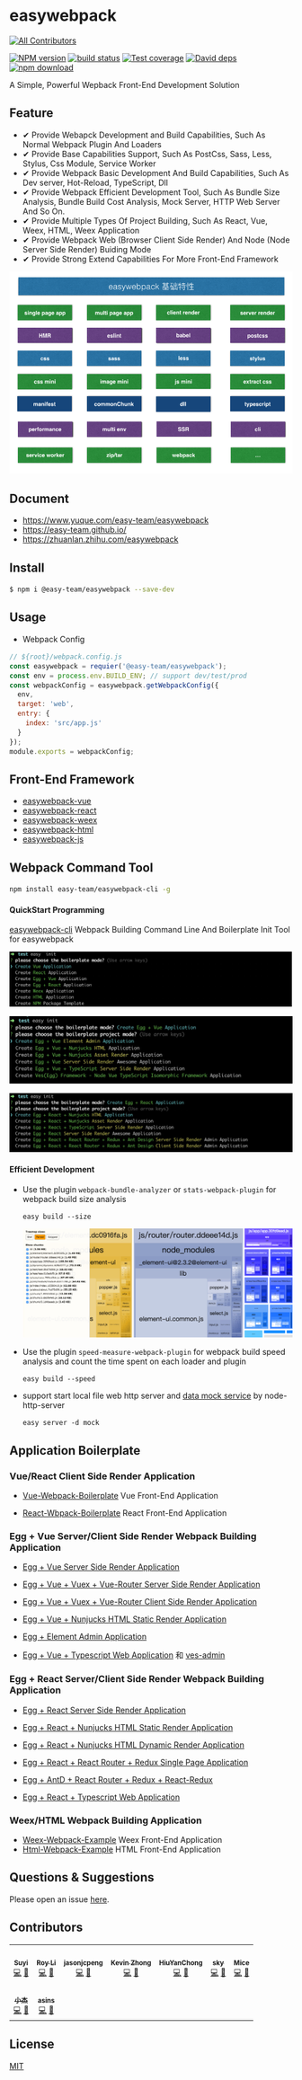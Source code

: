 # easywebpack
<!-- ALL-CONTRIBUTORS-BADGE:START - Do not remove or modify this section -->
[![All Contributors](https://img.shields.io/badge/all_contributors-9-orange.svg?style=flat-square)](#contributors-)
<!-- ALL-CONTRIBUTORS-BADGE:END -->

[![NPM version][npm-image]][npm-url]
[![build status][travis-image]][travis-url]
[![Test coverage][codecov-image]][codecov-url]
[![David deps][david-image]][david-url]
[![npm download][download-image]][download-url]

[npm-image]: https://img.shields.io/npm/v/easywebpack.svg?style=flat-square
[npm-url]: https://npmjs.org/package/easywebpack
[travis-image]: https://travis-ci.org/easy-team/easywebpack.svg?branch=master
[travis-url]: https://travis-ci.org/easy-team/easywebpack
[codecov-image]: https://codecov.io/gh/easy-team/easywebpack/branch/master/graph/badge.svg
[codecov-url]: https://codecov.io/gh/easy-team/easywebpack
[david-image]: https://img.shields.io/david/easy-team/easywebpack.svg?style=flat-square
[david-url]: https://david-dm.org/easy-team/easywebpack
[snyk-image]: https://snyk.io/test/npm/easywebpack/badge.svg?style=flat-square
[snyk-url]: https://snyk.io/test/npm/easywebpack
[download-image]: https://img.shields.io/npm/dm/easywebpack.svg?style=flat-square
[download-url]: https://npmjs.org/package/easywebpack


 A Simple, Powerful Wepback Front-End Development Solution

## Feature

- ✔︎ Provide Webapck Development and Build Capabilities, Such As Normal Webpack Plugin And Loaders
- ✔︎ Provide Base Capabilities Support, Such As PostCss, Sass, Less, Stylus, Css Module, Service Worker
- ✔︎ Provide Webpack Basic Development And Build Capabilities, Such As Dev server, Hot-Reload, TypeScript, Dll
- ✔︎ Provide Webpack Efficient Development Tool, Such As Bundle Size Analysis, Bundle Build Cost Analysis, Mock Server, HTTP Web Server And So On.
- ✔︎ Provide Multiple Types Of Project Building, Such As React, Vue, Weex, HTML, Weex Application
- ✔︎ Provide Webpack Web (Browser Client Side Render) And Node (Node Server Side Render) Buiding Mode 
- ✔︎ Provide Strong Extend Capabilities For More Front-End Framework


![easywebpack](/docs/images/easywebpack.png)


## Document

- https://www.yuque.com/easy-team/easywebpack
- https://easy-team.github.io/
- https://zhuanlan.zhihu.com/easywebpack


## Install

```bash
$ npm i @easy-team/easywebpack --save-dev
```

## Usage

- Webpack Config

```js
// ${root}/webpack.config.js
const easywebpack = requier('@easy-team/easywebpack');
const env = process.env.BUILD_ENV; // support dev/test/prod
const webpackConfig = easywebpack.getWebpackConfig({
  env,
  target: 'web',
  entry: {
    index: 'src/app.js'
  }
});
module.exports = webpackConfig;
```


## Front-End Framework 

- [easywebpack-vue](https://github.com/easy-team/easywebpack-vue.git) 
- [easywebpack-react](https://github.com/easy-team/easywebpack-react.git)
- [easywebpack-weex](https://github.com/easy-team/easywebpack-weex.git)
- [easywebpack-html](https://github.com/easy-team/easywebpack-html.git) 
- [easywebpack-js](https://github.com/easy-team/easywebpack-js.git) 

## Webpack Command Tool

```bash
npm install easy-team/easywebpack-cli -g
```

#### QuickStart Programming

[easywebpack-cli](https://github.com/easy-team/easywebpack-cli)  Webpack Building Command Line And Boilerplate Init Tool for easywebpack

![easy-init](/docs/images/easy-init.png)

![easy-egg-vue](/docs/images/easy-egg-vue.png)

![easy-egg-react](/docs/images/easy-egg-react.png)

#### Efficient Development

- Use the plugin `webpack-bundle-analyzer` or `stats-webpack-plugin` for webpack build size analysis

  ```
  easy build --size
  ```

  ![easy-build-size](/docs/images/easy-build-size.png)


- Use the plugin `speed-measure-webpack-plugin` for webpack build speed analysis and count the time spent on each loader and plugin

  ```
  easy build --speed
  ```

- support start local file web http server and [data mock service](https://www.yuque.com/easy-team/easywebpack/mock)  by node-http-server 

  ```
  easy server -d mock
  ```



## Application Boilerplate

### Vue/React Client Side Render Application

  - [Vue-Webpack-Boilerplate](https://github.com/easy-team/easywebpack-awesome/tree/master/boilerplate/vue) Vue Front-End Application

  - [React-Wbpack-Boilerplate](https://github.com/easy-team/easywebpack-awesome/tree/master/boilerplate/react) React Front-End Application

### Egg + Vue Server/Client Side Render Webpack Building Application

  - [Egg + Vue Server Side Render Application](https://github.com/easy-team/egg-vue-webpack-boilerplate/tree/feature/green/multi)

  - [Egg + Vue + Vuex + Vue-Router Server Side Render Application](https://github.com/easy-team/egg-vue-webpack-boilerplate/tree/feature/green/spa)

  - [Egg + Vue + Vuex + Vue-Router Client Side Render Application](https://github.com/easy-team/egg-vue-webpack-boilerplate/tree/feature/green/asset)

  - [Egg + Vue + Nunjucks HTML Static Render Application](https://github.com/easy-team/egg-vue-webpack-boilerplate/tree/feature/green/html)

  - [Egg + Element Admin Application](https://github.com/easy-team/egg-vue-webpack-boilerplate/tree/element-admin)

  - [Egg + Vue + Typescript Web Application](https://github.com/easy-team/egg-vue-typescript-boilerplate) 和 [ves-admin](https://github.com/easy-team/ves-admin) 


### Egg + React Server/Client Side Render Webpack Building Application


  - [Egg + React Server Side Render Application](https://github.com/easy-team/egg-react-webpack-boilerplate/tree/feature/green/multi)
  - [Egg + React + Nunjucks HTML Static Render Application](https://github.com/easy-team/egg-react-webpack-boilerplate/tree/feature/green/html)
  - [Egg + React + Nunjucks HTML Dynamic Render Application](https://github.com/easy-team/egg-react-webpack-boilerplate/tree/feature/green/asset)
  - [Egg + React + React Router + Redux Single Page Application](https://github.com/easy-team/egg-react-webpack-boilerplate/tree/feature/green/spa)

  - [Egg + AntD + React Router + Redux + React-Redux](https://github.com/easy-team/egg-react-webpack-boilerplate/tree/easy-admin)

  - [Egg + React + Typescript Web Application](https://github.com/easy-team/egg-react-typescript-boilerplate)


### Weex/HTML Webpack Building Application

  - [Weex-Webpack-Example](https://github.com/easy-team/easywebpack-weex-boilerplate) Weex Front-End Application
  - [Html-Webpack-Example](https://github.com/easy-team/easywebpack-multiple-html-boilerplate) HTML Front-End Application


## Questions & Suggestions

Please open an issue [here](https://github.com/easy-team/easywebpack/issues).

## Contributors

<!-- ALL-CONTRIBUTORS-LIST:START - Do not remove or modify this section -->
<!-- prettier-ignore-start -->
<!-- markdownlint-disable -->
<table>
  <tr>
    <td align="center"><a href="https://www.thonatos.com"><img src="https://avatars2.githubusercontent.com/u/958063?v=4" width="100px;" alt=""/><br /><sub><b>Suyi</b></sub></a><br /><a href="https://github.com/hubcarl/easywebpack/commits?author=thonatos" title="Code">💻</a> <a href="https://github.com/hubcarl/easywebpack/commits?author=thonatos" title="Documentation">📖</a></td>
    <td align="center"><a href="https://blog.dada.li"><img src="https://avatars0.githubusercontent.com/u/3274850?v=4" width="100px;" alt=""/><br /><sub><b>Roy Li</b></sub></a><br /><a href="https://github.com/hubcarl/easywebpack/commits?author=geekdada" title="Code">💻</a> <a href="https://github.com/hubcarl/easywebpack/commits?author=geekdada" title="Documentation">📖</a></td>
    <td align="center"><a href="https://github.com/jasonjcpeng"><img src="https://avatars0.githubusercontent.com/u/13363216?v=4" width="100px;" alt=""/><br /><sub><b>jasonjcpeng</b></sub></a><br /><a href="https://github.com/hubcarl/easywebpack/commits?author=jasonjcpeng" title="Code">💻</a> <a href="https://github.com/hubcarl/easywebpack/commits?author=jasonjcpeng" title="Documentation">📖</a></td>
    <td align="center"><a href="https://github.com/willworks"><img src="https://avatars2.githubusercontent.com/u/5542777?v=4" width="100px;" alt=""/><br /><sub><b>Kevin Zhong</b></sub></a><br /><a href="https://github.com/hubcarl/easywebpack/commits?author=willworks" title="Code">💻</a> <a href="https://github.com/hubcarl/easywebpack/commits?author=willworks" title="Documentation">📖</a></td>
    <td align="center"><a href="https://github.com/HiuYanChong"><img src="https://avatars0.githubusercontent.com/u/15319816?v=4" width="100px;" alt=""/><br /><sub><b>HiuYanChong</b></sub></a><br /><a href="https://github.com/hubcarl/easywebpack/commits?author=HiuYanChong" title="Code">💻</a> <a href="https://github.com/hubcarl/easywebpack/commits?author=HiuYanChong" title="Documentation">📖</a></td>
    <td align="center"><a href="https://easyjs.cn"><img src="https://avatars2.githubusercontent.com/u/4983042?v=4" width="100px;" alt=""/><br /><sub><b>sky</b></sub></a><br /><a href="https://github.com/hubcarl/easywebpack/commits?author=hubcarl" title="Code">💻</a> <a href="https://github.com/hubcarl/easywebpack/commits?author=hubcarl" title="Documentation">📖</a></td>
    <td align="center"><a href="https://github.com/mice33"><img src="https://avatars2.githubusercontent.com/u/4945433?v=4" width="100px;" alt=""/><br /><sub><b>Mice</b></sub></a><br /><a href="https://github.com/hubcarl/easywebpack/commits?author=mice33" title="Code">💻</a> <a href="https://github.com/hubcarl/easywebpack/commits?author=mice33" title="Documentation">📖</a></td>
  </tr>
  <tr>
    <td align="center"><a href="https://github.com/jacksky007"><img src="https://avatars3.githubusercontent.com/u/2378915?v=4" width="100px;" alt=""/><br /><sub><b>小杰</b></sub></a><br /><a href="https://github.com/hubcarl/easywebpack/commits?author=jacksky007" title="Code">💻</a> <a href="https://github.com/hubcarl/easywebpack/commits?author=jacksky007" title="Documentation">📖</a></td>
    <td align="center"><a href="http://nootn.com/"><img src="https://avatars3.githubusercontent.com/u/898354?v=4" width="100px;" alt=""/><br /><sub><b>asins</b></sub></a><br /><a href="https://github.com/hubcarl/easywebpack/commits?author=asins" title="Code">💻</a> <a href="https://github.com/hubcarl/easywebpack/commits?author=asins" title="Documentation">📖</a></td>
  </tr>
</table>

<!-- markdownlint-enable -->
<!-- prettier-ignore-end -->
<!-- ALL-CONTRIBUTORS-LIST:END -->
<!-- prettier-ignore-start -->
<!-- markdownlint-disable -->
<!-- markdownlint-enable -->
<!-- prettier-ignore-end -->
<!-- ALL-CONTRIBUTORS-LIST:END -->

## License

[MIT](LICENSE)
